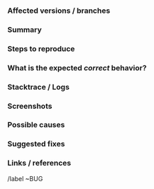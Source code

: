 ### Affected versions / branches
<!-- e.g. "This bug exists since version x.y.z" / "Bug only on develop since this commit : <commit-SHA>" -->


### Summary
<!-- Summarize the bug encountered concisely -->


### Steps to reproduce
<!-- How one can reproduce the issue -->


### What is the expected *correct* behavior?
<!-- What you should see instead -->


### Stacktrace / Logs
<!-- Paste any relevant logs - please use code blocks (```) to format console output -->


### Screenshots
<!-- Screenshot of the affected screen for UI issues. Screenshot of Android Studio if relevant -->


### Possible causes
<!-- e.g. "This may be caused by this change..." / "This is a regression caused by..." -->
<!-- If you can, name the file / class / method / line number where the bug occurs -->


### Suggested fixes
<!-- Any idea you may have to help fix / workaround the problem -->


### Links / references
<!-- Other external links that may be useful (e.g. link to a Github issue, documentation...) -->


/label ~BUG